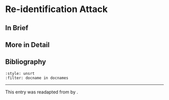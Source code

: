 # Re-identification Attack

## In Brief

## More in Detail


## Bibliography

```{bibliography}
:style: unsrt
:filter: docname in docnames
```

---
 
This entry was readapted from *<reference>* by <authors>.
